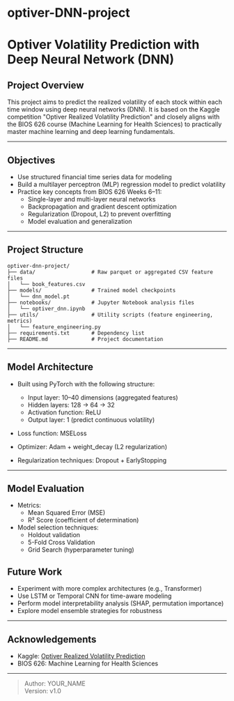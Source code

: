 # optiver-DNN-project
# Optiver Volatility Prediction with Deep Neural Network (DNN)

## Project Overview
This project aims to predict the realized volatility of each stock within each time window using deep neural networks (DNN). It is based on the Kaggle competition "Optiver Realized Volatility Prediction" and closely aligns with the BIOS 626 course (Machine Learning for Health Sciences) to practically master machine learning and deep learning fundamentals.

---

## Objectives
- Use structured financial time series data for modeling
- Build a multilayer perceptron (MLP) regression model to predict volatility
- Practice key concepts from BIOS 626 Weeks 6–11:
  - Single-layer and multi-layer neural networks
  - Backpropagation and gradient descent optimization
  - Regularization (Dropout, L2) to prevent overfitting
  - Model evaluation and generalization

---

## Project Structure
```
optiver-dnn-project/
├── data/                  # Raw parquet or aggregated CSV feature files
│   └── book_features.csv
├── models/                # Trained model checkpoints
│   └── dnn_model.pt
├── notebooks/             # Jupyter Notebook analysis files
│   └── optiver_dnn.ipynb
├── utils/                 # Utility scripts (feature engineering, metrics)
│   └── feature_engineering.py
├── requirements.txt       # Dependency list
├── README.md              # Project documentation
```

---

## Model Architecture
- Built using PyTorch with the following structure:
  - Input layer: 10–40 dimensions (aggregated features)
  - Hidden layers: 128 → 64 → 32
  - Activation function: ReLU
  - Output layer: 1 (predict continuous volatility)

- Loss function: MSELoss
- Optimizer: Adam + weight_decay (L2 regularization)
- Regularization techniques: Dropout + EarlyStopping

---

## Model Evaluation
- Metrics:
  - Mean Squared Error (MSE)
  - R² Score (coefficient of determination)
- Model selection techniques:
  - Holdout validation
  - 5-Fold Cross Validation
  - Grid Search (hyperparameter tuning)


## Future Work
- Experiment with more complex architectures (e.g., Transformer)
- Use LSTM or Temporal CNN for time-aware modeling
- Perform model interpretability analysis (SHAP, permutation importance)
- Explore model ensemble strategies for robustness

---

## Acknowledgements
- Kaggle: [Optiver Realized Volatility Prediction](https://www.kaggle.com/competitions/optiver-realized-volatility-prediction)
- BIOS 626: Machine Learning for Health Sciences

---

> Author: YOUR_NAME  
> Version: v1.0

